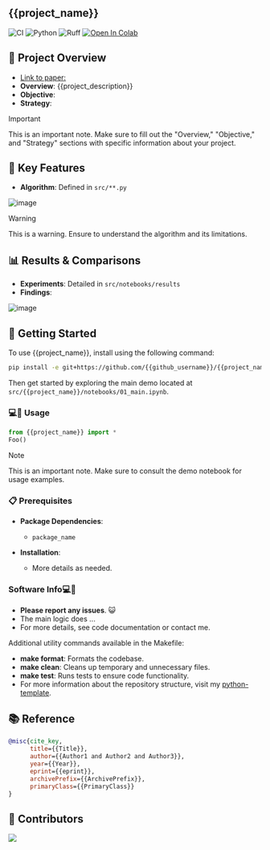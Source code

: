 ## {{project_name}}

![CI](https://github.com/{{github_username}}/{{project_name}}/actions/workflows/ci.yml/badge.svg?branch=main)
![Python](https://img.shields.io/badge/python-3.10_|_3.11_|_3.12-blue.svg)
![Ruff](https://img.shields.io/badge/linter-ruff-green.svg)
<a href="https://colab.research.google.com/github/{{github_username}}/{{project_name}}/blob/main/src/notebooks/01_main.ipynb" target="_parent"><img src="https://colab.research.google.com/assets/colab-badge.svg" alt="Open In Colab"/></a>

## 📌 Project Overview
- [Link to paper:](https://arxiv.org/)
- **Overview**: {{project_description}}
- **Objective**:
- **Strategy**:

> [!IMPORTANT]  
> This is an important note. Make sure to fill out the "Overview," "Objective," and "Strategy" sections with specific information about your project.

## 🌟 Key Features

- **Algorithm**: Defined in `src/**.py`

![image](https://github.com/{{github_username}}/{{project_name}}/images/plot.png)

> [!WARNING]  
> This is a warning. Ensure to understand the algorithm and its limitations.

## 📊 Results & Comparisons

- **Experiments**: Detailed in `src/notebooks/results`
- **Findings**:

![image](https://github.com/{{github_username}}/{{project_name}}/images/plot.png)

## 🚀 Getting Started

To use {{project_name}}, install using the following command:

```bash
pip install -e git+https://github.com/{{github_username}}/{{project_name}}#egg={{project_name}}
```

Then get started by exploring the main demo located at `src/{{project_name}}/notebooks/01_main.ipynb`.

### 💻🐒 Usage

```python
from {{project_name}} import *
Foo()
```

> [!NOTE]  
> This is an important note. Make sure to consult the demo notebook for usage examples.

### 📋 Prerequisites

- **Package Dependencies**:

  - `package_name`

- **Installation**:

  - More details as needed.

### Software Info💻🐒

- **Please report any issues**. 😺
- The main logic does ...
- For more details, see code documentation or contact me.

Additional utility commands available in the Makefile:

- **make format**: Formats the codebase.
- **make clean**: Cleans up temporary and unnecessary files.
- **make test**: Runs tests to ensure code functionality.
- For more information about the repository structure, visit my [python-template](https://github.com/evmckinney9/python-template).

## 📚 Reference

```bibtex
@misc{cite_key,
      title={{Title}},
      author={{Author1 and Author2 and Author3}},
      year={{Year}},
      eprint={{eprint}},
      archivePrefix={{ArchivePrefix}},
      primaryClass={{PrimaryClass}}
}
```

## 👯 Contributors
<a href = "https://github.com/{{github_username}}/{{project_name}}/graphs/contributors">
  <img src = "https://contrib.rocks/image?repo={{github_username}}/{{project_name}}"/>
</a>

